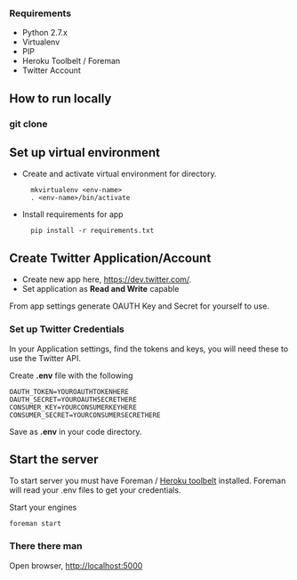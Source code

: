 
### Requirements

* Python 2.7.x
* Virtualenv
* PIP
* Heroku Toolbelt / Foreman
* Twitter Account


## How to run locally

### git clone

## Set up virtual environment


* Create and activate virtual environment for directory.

		mkvirtualenv <env-name>
		. <env-name>/bin/activate

* Install requirements for app

		pip install -r requirements.txt


## Create Twitter Application/Account

* Create new app here, <https://dev.twitter.com/>.
* Set application as **Read and Write** capable

From app settings generate OAUTH Key and Secret for yourself to use.

### Set up Twitter Credentials

In your Application settings, find the tokens and keys, you will need these to use the Twitter API.

Create **.env** file with the following


	OAUTH_TOKEN=YOUROAUTHTOKENHERE
	OAUTH_SECRET=YOUROAUTHSECRETHERE
	CONSUMER_KEY=YOURCONSUMERKEYHERE
	CONSUMER_SECRET=YOURCONSUMERSECRETHERE

Save as **.env** in your code directory.


## Start the server

To start server you must have Foreman / [Heroku toolbelt](http://toolbelt.heroku.com) installed. Foreman will read your .env files to get your credentials.

Start your engines

	foreman start


### There there man

Open browser, <http://localhost:5000>


